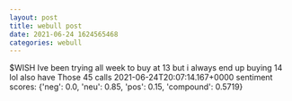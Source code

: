 ```yaml
--- 
layout: post 
title: webull post 
date: 2021-06-24 1624565468 
categories: webull 
--- 
```

$WISH Ive been trying all week to buy at 13 but i always end up buying 14 lol also have Those 45 calls	2021-06-24T20:07:14.167+0000
sentiment scores: {'neg': 0.0, 'neu': 0.85, 'pos': 0.15, 'compound': 0.5719}